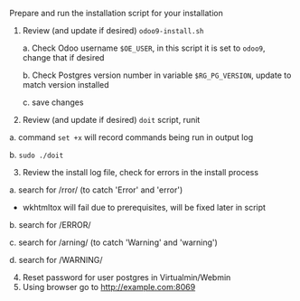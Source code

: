 Prepare and run the installation script for your installation

1. Review (and update if desired) `odoo9-install.sh`

   a. Check Odoo username `$OE_USER`, in this script it is set to `odoo9`, change that if desired
  
   b. Check Postgres version number in variable `$RG_PG_VERSION`, update to match version installed
   
   c. save changes
  
2. Review (and update if desired) `doit` script, runit
  
  a. command `set +x` will record commands being run in output log
  
  b. `sudo ./doit`
  
3. Review the install log file, check for errors in the install process

  a. search for /rror/ (to catch 'Error' and 'error')
  * wkhtmltox will fail due to prerequisites, will be fixed later in script
  
  b. search for /ERROR/
  
  c. search for /arning/ (to catch 'Warning' and 'warning')
  
  d. search for /WARNING/

4. Reset password for user postgres in Virtualmin/Webmin
5. Using browser go to http://example.com:8069 

  


